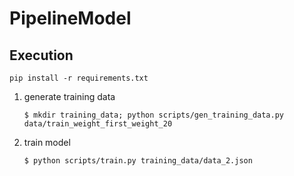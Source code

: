# PipelineModel
## Execution
``pip install -r requirements.txt``

1. generate training data

    ```
    $ mkdir training_data; python scripts/gen_training_data.py data/train_weight_first_weight_20
    ```
2. train model

    ```
    $ python scripts/train.py training_data/data_2.json
    ```
